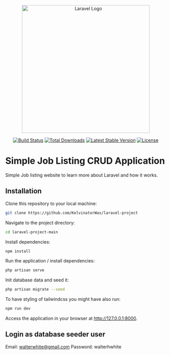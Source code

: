 <p align="center"><a href="https://laravel.com" target="_blank"><img src="https://raw.githubusercontent.com/laravel/art/master/logo-lockup/5%20SVG/2%20CMYK/1%20Full%20Color/laravel-logolockup-cmyk-red.svg" width="400" alt="Laravel Logo"></a></p>

<p align="center">
<a href="https://github.com/laravel/framework/actions"><img src="https://github.com/laravel/framework/workflows/tests/badge.svg" alt="Build Status"></a>
<a href="https://packagist.org/packages/laravel/framework"><img src="https://img.shields.io/packagist/dt/laravel/framework" alt="Total Downloads"></a>
<a href="https://packagist.org/packages/laravel/framework"><img src="https://img.shields.io/packagist/v/laravel/framework" alt="Latest Stable Version"></a>
<a href="https://packagist.org/packages/laravel/framework"><img src="https://img.shields.io/packagist/l/laravel/framework" alt="License"></a>
</p>

# Simple Job Listing CRUD Application
Simple Job listing website to learn more about Laravel and how it works.

## Installation

Clone this repository to your local machine:

```bash
git clone https://github.com/KelvinatorWas/laravel-project
```
Navigate to the project directory:
``` bash
cd laravel-project-main
```
Install dependencies:
```bash
npm install
```
Run the application / install dependencies:

```bash
php artisan serve
```

Init database data and seed it:

```bash
php artisan migrate --seed
```

To have styling of tailwindcss you might have also run:

```bash
npm run dev
```

Access the application in your browser at http://127.0.0.1:8000.

## Login as database seeder user

Email: walterwhite@gmail.com
Password: walterhwhite


